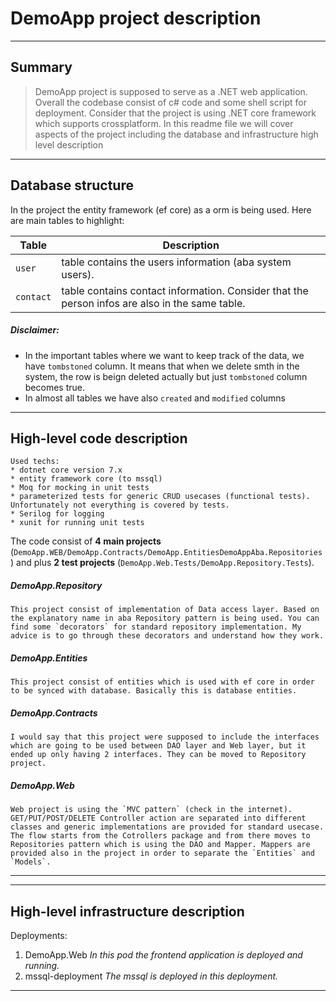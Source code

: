 # DemoApp project description

---

## Summary
> DemoApp project is supposed to serve as a .NET web application.
Overall the codebase consist of c# code and some shell script for deployment.
 Consider that the project is using .NET core framework which supports crossplatform. In this readme file we will cover aspects of the project including the database and infrastructure high level description

---

## Database structure
In the project the entity framework (ef core) as a orm is being used.
Here are main tables to highlight:

| Table | Description |
| ------ | ------ |
| `user` | table contains the users information (aba system users).  
| `contact` | table contains contact information. Consider that the person infos are also in the same table. |


##### Disclaimer:
* In the important tables where we want to keep track of the data, we have `tombstoned` column. It means that when we delete smth in the system, the row is beign deleted actually but just `tombstoned` column becomes true.
* In almost all tables we have also `created` and `modified` columns

---

## High-level code description

```
Used techs:
* dotnet core version 7.x
* entity framework core (to mssql)
* Moq for mocking in unit tests
* parameterized tests for generic CRUD usecases (functional tests). Unfortunately not everything is covered by tests.
* Serilog for logging
* xunit for running unit tests
```

The code consist of **4 main projects** (`DemoApp.WEB/DemoApp.Contracts/DemoApp.EntitiesDemoAppAba.Repositories`) and plus **2 test projects** (`DemoApp.Web.Tests/DemoApp.Repository.Tests`).

##### DemoApp.Repository
```
This project consist of implementation of Data access layer. Based on the explanatory name in aba Repository pattern is being used. You can find some `decorators` for standard repository implementation. My advice is to go through these decorators and understand how they work.
```
##### DemoApp.Entities
```
This project consist of entities which is used with ef core in order to be synced with database. Basically this is database entities.
```
##### DemoApp.Contracts
```
I would say that this project were supposed to include the interfaces which are going to be used between DAO layer and Web layer, but it ended up only having 2 interfaces. They can be moved to Repository project.
```
##### DemoApp.Web
```
Web project is using the `MVC pattern` (check in the internet). GET/PUT/POST/DELETE Controller action are separated into different classes and generic implementations are provided for standard usecase.
The flow starts from the Cotrollers package and from there moves to Repositories pattern which is using the DAO and Mapper. Mappers are provided also in the project in order to separate the `Entities` and `Models`.

```

---


---

## High-level infrastructure description

Deployments: 
1. DemoApp.Web
*In this pod the frontend application is deployed and running.*
2. mssql-deployment
*The mssql is deployed in this deployment.*

---
